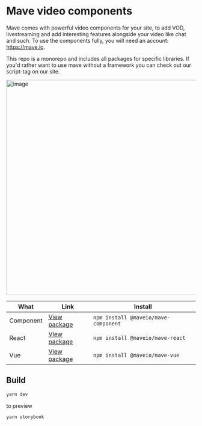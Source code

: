 # Mave video components

Mave comes with powerful video components for your site, to add VOD, livestreaming and add interesting features alongside your video like chat and such. To use the components fully, you will need an account: https://mave.io.

This repo is a monorepo and includes all packages for specific libraries. If you'd rather want to use mave without a framework you can check out our script-tag on our site.

<img width="571" alt="image" src="https://user-images.githubusercontent.com/238946/168765606-458b0643-ea84-4fe4-aa83-233c29909f1f.png">

| **What**  | **Link**                                                                               | **Install**                          |
| --------- | -------------------------------------------------------------------------------------- | ------------------------------------ |
| Component | [View package](https://github.com/maveio/mave-video/tree/main/packages/mave-component) | `npm install @maveio/mave-component` |
| React     | [View package](https://github.com/maveio/mave-video/tree/main/packages/mave-react)     | `npm install @maveio/mave-react`     |
| Vue       | [View package](https://github.com/maveio/mave-video/tree/main/packages/mave-vue)       | `npm install @maveio/mave-vue`       |

## Build

```bash
yarn dev
```

to preview

```bash
yarn storybook
```
